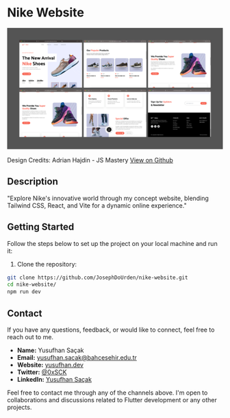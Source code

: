 # Nike Website

![banner](image.png)

Design Credits: Adrian Hajdin - JS Mastery
[View on Github](https://github.com/adrianhajdin/nike_landing_page)

## Description

"Explore Nike's innovative world through my concept website, blending Tailwind CSS, React, and Vite for a dynamic online experience."

## Getting Started

Follow the steps below to set up the project on your local machine and run it:

1. Clone the repository:

```bash
git clone https://github.com/JosephDoUrden/nike-website.git
cd nike-website/
npm run dev
```

## Contact

If you have any questions, feedback, or would like to connect, feel free to reach out to me.

- **Name:** Yusufhan Saçak
- **Email:** [yusufhan.sacak@bahcesehir.edu.tr](mailto:yusufhan.sacak@bahcesehir.edu.tr)
- **Website:** [yusufhan.dev](https://yusufhan.dev)
- **Twitter:** [@0xSCK](https://twitter.com/0xSCK)
- **LinkedIn:** [Yusufhan Saçak](https://www.linkedin.com/in/yusufhansacak/)

Feel free to contact me through any of the channels above. I'm open to collaborations and discussions related to Flutter development or any other projects.

